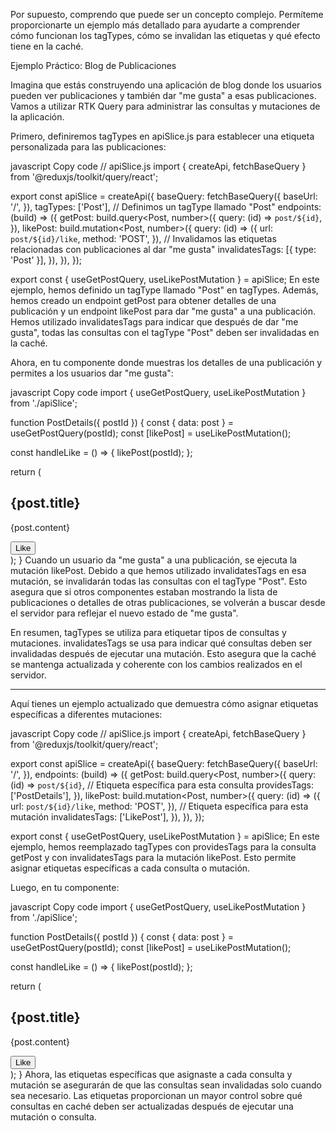 Por supuesto, comprendo que puede ser un concepto complejo. Permíteme proporcionarte un ejemplo más detallado para ayudarte a comprender cómo funcionan los tagTypes, cómo se invalidan las etiquetas y qué efecto tiene en la caché.

Ejemplo Práctico: Blog de Publicaciones

Imagina que estás construyendo una aplicación de blog donde los usuarios pueden ver publicaciones y también dar "me gusta" a esas publicaciones. Vamos a utilizar RTK Query para administrar las consultas y mutaciones de la aplicación.

Primero, definiremos tagTypes en apiSlice.js para establecer una etiqueta personalizada para las publicaciones:

javascript
Copy code
// apiSlice.js
import { createApi, fetchBaseQuery } from '@reduxjs/toolkit/query/react';

export const apiSlice = createApi({
  baseQuery: fetchBaseQuery({
    baseUrl: '/',
  }),
  tagTypes: ['Post'], // Definimos un tagType llamado "Post"
  endpoints: (build) => ({
    getPost: build.query<Post, number>({
      query: (id) => `post/${id}`,
    }),
    likePost: build.mutation<Post, number>({
      query: (id) => ({
        url: `post/${id}/like`,
        method: 'POST',
      }),
      // Invalidamos las etiquetas relacionadas con publicaciones al dar "me gusta"
      invalidatesTags: [{ type: 'Post' }],
    }),
  }),
});

export const { useGetPostQuery, useLikePostMutation } = apiSlice;
En este ejemplo, hemos definido un tagType llamado "Post" en tagTypes. Además, hemos creado un endpoint getPost para obtener detalles de una publicación y un endpoint likePost para dar "me gusta" a una publicación. Hemos utilizado invalidatesTags para indicar que después de dar "me gusta", todas las consultas con el tagType "Post" deben ser invalidadas en la caché.

Ahora, en tu componente donde muestras los detalles de una publicación y permites a los usuarios dar "me gusta":

javascript
Copy code
import { useGetPostQuery, useLikePostMutation } from './apiSlice';

function PostDetails({ postId }) {
  const { data: post } = useGetPostQuery(postId);
  const [likePost] = useLikePostMutation();

  const handleLike = () => {
    likePost(postId);
  };

  return (
    <div>
      <h2>{post.title}</h2>
      <p>{post.content}</p>
      <button onClick={handleLike}>Like</button>
    </div>
  );
}
Cuando un usuario da "me gusta" a una publicación, se ejecuta la mutación likePost. Debido a que hemos utilizado invalidatesTags en esa mutación, se invalidarán todas las consultas con el tagType "Post". Esto asegura que si otros componentes estaban mostrando la lista de publicaciones o detalles de otras publicaciones, se volverán a buscar desde el servidor para reflejar el nuevo estado de "me gusta".

En resumen, tagTypes se utiliza para etiquetar tipos de consultas y mutaciones. invalidatesTags se usa para indicar qué consultas deben ser invalidadas después de ejecutar una mutación. Esto asegura que la caché se mantenga actualizada y coherente con los cambios realizados en el servidor.

----------------------------------------------------------------
Aquí tienes un ejemplo actualizado que demuestra cómo asignar etiquetas específicas a diferentes mutaciones:

javascript
Copy code
// apiSlice.js
import { createApi, fetchBaseQuery } from '@reduxjs/toolkit/query/react';

export const apiSlice = createApi({
  baseQuery: fetchBaseQuery({
    baseUrl: '/',
  }),
  endpoints: (build) => ({
    getPost: build.query<Post, number>({
      query: (id) => `post/${id}`,
      // Etiqueta específica para esta consulta
      providesTags: ['PostDetails'],
    }),
    likePost: build.mutation<Post, number>({
      query: (id) => ({
        url: `post/${id}/like`,
        method: 'POST',
      }),
      // Etiqueta específica para esta mutación
      invalidatesTags: ['LikePost'],
    }),
  }),
});

export const { useGetPostQuery, useLikePostMutation } = apiSlice;
En este ejemplo, hemos reemplazado tagTypes con providesTags para la consulta getPost y con invalidatesTags para la mutación likePost. Esto permite asignar etiquetas específicas a cada consulta o mutación.

Luego, en tu componente:

javascript
Copy code
import { useGetPostQuery, useLikePostMutation } from './apiSlice';

function PostDetails({ postId }) {
  const { data: post } = useGetPostQuery(postId);
  const [likePost] = useLikePostMutation();

  const handleLike = () => {
    likePost(postId);
  };

  return (
    <div>
      <h2>{post.title}</h2>
      <p>{post.content}</p>
      <button onClick={handleLike}>Like</button>
    </div>
  );
}
Ahora, las etiquetas específicas que asignaste a cada consulta y mutación se asegurarán de que las consultas sean invalidadas solo cuando sea necesario. Las etiquetas proporcionan un mayor control sobre qué consultas en caché deben ser actualizadas después de ejecutar una mutación o consulta.







